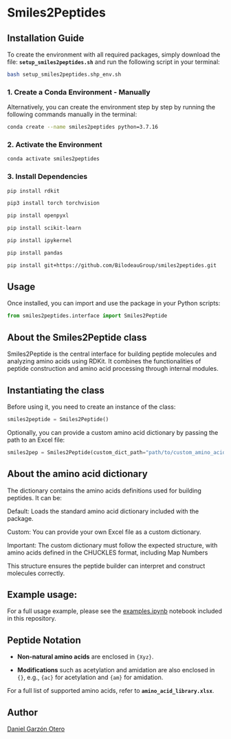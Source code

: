 # Smiles2Peptides



## Installation Guide

To create the environment with all required packages, simply download the file: **`setup_smiles2peptides.sh`** and run the following script in your terminal:

```sh
bash setup_smiles2peptides.shp_env.sh 
```

### 1. Create a Conda Environment - Manually
Alternatively, you can create the environment step by step by running the following commands manually in the terminal:

```sh
conda create --name smiles2peptides python=3.7.16
```

### 2. Activate the Environment

```sh
conda activate smiles2peptides
```

### 3. Install Dependencies

```sh
pip install rdkit
```
```sh
pip3 install torch torchvision
```
```sh
pip install openpyxl
```
```sh
pip install scikit-learn
```
```sh
pip install ipykernel
```
```sh
pip install pandas
```
```sh
pip install git+https://github.com/BilodeauGroup/smiles2peptides.git
```

## Usage

Once installed, you can import and use the package in your Python scripts:

```python
from smiles2peptides.interface import Smiles2Peptide
```

## About the Smiles2Peptide class
Smiles2Peptide is the central interface for building peptide molecules and analyzing amino acids using RDKit. It combines the functionalities of peptide construction and amino acid processing through internal modules.

## Instantiating the class
Before using it, you need to create an instance of the class:

```python
smiles2peptide = Smiles2Peptide()
```
Optionally, you can provide a custom amino acid dictionary by passing the path to an Excel file:
```python
smiles2pep = Smiles2Peptide(custom_dict_path="path/to/custom_amino_acids.xlsx")
```

## About the amino acid dictionary
The dictionary contains the amino acids definitions used for building peptides. It can be:

Default: Loads the standard amino acid dictionary included with the package.

Custom: You can provide your own Excel file as a custom dictionary.

Important: The custom dictionary must follow the expected structure, with amino acids defined in the CHUCKLES format, including Map Numbers

This structure ensures the peptide builder can interpret and construct molecules correctly.

## Example usage:

For a full usage example, please see the [examples.ipynb](examples.ipynb) notebook included in this repository.


## Peptide Notation



- **Non-natural amino acids** are enclosed in `{Xyz}`.

- **Modifications** such as acetylation and amidation are also enclosed in `{}`, e.g., `{ac}` for acetylation and `{am}` for amidation.

For a full list of supported amino acids, refer to **`amino_acid_library.xlsx`**.

## Author

[Daniel Garzón Otero](https://github.com/danielgarzonotero)
